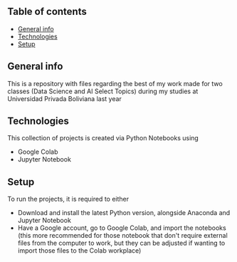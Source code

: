 ## Table of contents
* [General info](#general-info)
* [Technologies](#technologies)
* [Setup](#setup)

## General info
This is a repository with files regarding the best of my work made for two classes (Data Science and AI Select Topics) during my studies at Universidad Privada Boliviana last year
	
## Technologies
This collection of projects is created via Python Notebooks using
* Google Colab
* Jupyter Notebook
	
## Setup
To run the projects, it is required to either
* Download and install the latest Python version, alongside Anaconda and Jupyter Notebook
* Have a Google account, go to Google Colab, and import the notebooks (this more recommended for those notebook that don't require external files from the computer to work, but they can be adjusted if wanting to import those files to the Colab workplace)

